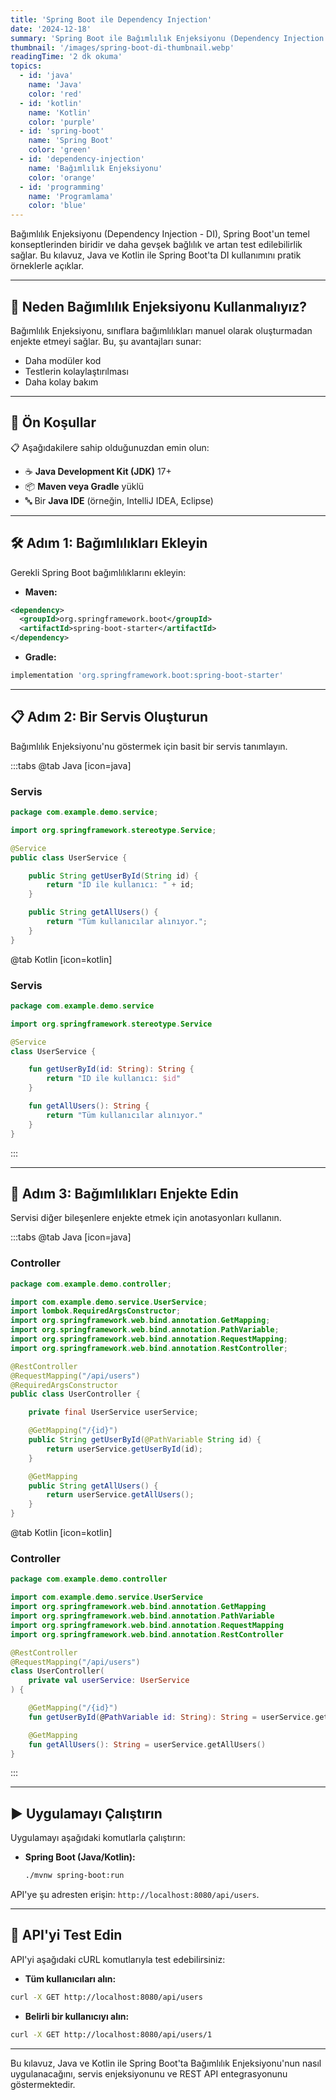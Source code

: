 ```yaml
---
title: 'Spring Boot ile Dependency Injection'
date: '2024-12-18'
summary: 'Spring Boot ile Bağımlılık Enjeksiyonu (Dependency Injection - DI) nasıl çalışır? Java ve Kotlin örnekleriyle temel kavramlar, anotasyonlar ve pratik kullanım senaryolarını öğrenin.'
thumbnail: '/images/spring-boot-di-thumbnail.webp'
readingTime: '2 dk okuma'
topics:
  - id: 'java'
    name: 'Java'
    color: 'red'
  - id: 'kotlin'
    name: 'Kotlin'
    color: 'purple'
  - id: 'spring-boot'
    name: 'Spring Boot'
    color: 'green'
  - id: 'dependency-injection'
    name: 'Bağımlılık Enjeksiyonu'
    color: 'orange'
  - id: 'programming'
    name: 'Programlama'
    color: 'blue'
---
```


Bağımlılık Enjeksiyonu (Dependency Injection - DI), Spring Boot'un temel konseptlerinden biridir ve daha gevşek bağlılık ve artan test edilebilirlik sağlar. Bu kılavuz, Java ve Kotlin ile Spring Boot'ta DI kullanımını pratik örneklerle açıklar.

---

## 🌟 Neden Bağımlılık Enjeksiyonu Kullanmalıyız?

Bağımlılık Enjeksiyonu, sınıflara bağımlılıkları manuel olarak oluşturmadan enjekte etmeyi sağlar. Bu, şu avantajları sunar:

- Daha modüler kod
- Testlerin kolaylaştırılması
- Daha kolay bakım

---

## 🌟 Ön Koşullar

📋 Aşağıdakilere sahip olduğunuzdan emin olun:

- ☕ **Java Development Kit (JDK)** 17+
- 📦 **Maven veya Gradle** yüklü
- 🔤 Bir **Java IDE** (örneğin, IntelliJ IDEA, Eclipse)

---

## 🛠️ Adım 1: Bağımlılıkları Ekleyin

Gerekli Spring Boot bağımlılıklarını ekleyin:

- **Maven:**

```xml
<dependency>
  <groupId>org.springframework.boot</groupId>
  <artifactId>spring-boot-starter</artifactId>
</dependency>
```

- **Gradle:**

```groovy
implementation 'org.springframework.boot:spring-boot-starter'
```

---

## 📋 Adım 2: Bir Servis Oluşturun

Bağımlılık Enjeksiyonu'nu göstermek için basit bir servis tanımlayın.

:::tabs
@tab Java [icon=java]

### Servis

```java
package com.example.demo.service;

import org.springframework.stereotype.Service;

@Service
public class UserService {

    public String getUserById(String id) {
        return "ID ile kullanıcı: " + id;
    }

    public String getAllUsers() {
        return "Tüm kullanıcılar alınıyor.";
    }
}
```

@tab Kotlin [icon=kotlin]

### Servis

```kotlin
package com.example.demo.service

import org.springframework.stereotype.Service

@Service
class UserService {

    fun getUserById(id: String): String {
        return "ID ile kullanıcı: $id"
    }

    fun getAllUsers(): String {
        return "Tüm kullanıcılar alınıyor."
    }
}
```

:::

---

## 📖 Adım 3: Bağımlılıkları Enjekte Edin

Servisi diğer bileşenlere enjekte etmek için anotasyonları kullanın.

:::tabs
@tab Java [icon=java]

### Controller

```java
package com.example.demo.controller;

import com.example.demo.service.UserService;
import lombok.RequiredArgsConstructor;
import org.springframework.web.bind.annotation.GetMapping;
import org.springframework.web.bind.annotation.PathVariable;
import org.springframework.web.bind.annotation.RequestMapping;
import org.springframework.web.bind.annotation.RestController;

@RestController
@RequestMapping("/api/users")
@RequiredArgsConstructor
public class UserController {

    private final UserService userService;

    @GetMapping("/{id}")
    public String getUserById(@PathVariable String id) {
        return userService.getUserById(id);
    }

    @GetMapping
    public String getAllUsers() {
        return userService.getAllUsers();
    }
}
```

@tab Kotlin [icon=kotlin]

### Controller

```kotlin
package com.example.demo.controller

import com.example.demo.service.UserService
import org.springframework.web.bind.annotation.GetMapping
import org.springframework.web.bind.annotation.PathVariable
import org.springframework.web.bind.annotation.RequestMapping
import org.springframework.web.bind.annotation.RestController

@RestController
@RequestMapping("/api/users")
class UserController(
    private val userService: UserService
) {

    @GetMapping("/{id}")
    fun getUserById(@PathVariable id: String): String = userService.getUserById(id)

    @GetMapping
    fun getAllUsers(): String = userService.getAllUsers()
}
```

:::

---

## ▶️ Uygulamayı Çalıştırın

Uygulamayı aşağıdaki komutlarla çalıştırın:

- **Spring Boot (Java/Kotlin):**

  ```bash
  ./mvnw spring-boot:run
  ```

API'ye şu adresten erişin: `http://localhost:8080/api/users`.

---

## 🧪 API'yi Test Edin

API'yi aşağıdaki cURL komutlarıyla test edebilirsiniz:

- **Tüm kullanıcıları alın:**

```bash
curl -X GET http://localhost:8080/api/users
```

- **Belirli bir kullanıcıyı alın:**

```bash
curl -X GET http://localhost:8080/api/users/1
```

---

Bu kılavuz, Java ve Kotlin ile Spring Boot'ta Bağımlılık Enjeksiyonu'nun nasıl uygulanacağını, servis enjeksiyonunu ve REST API entegrasyonunu göstermektedir.
